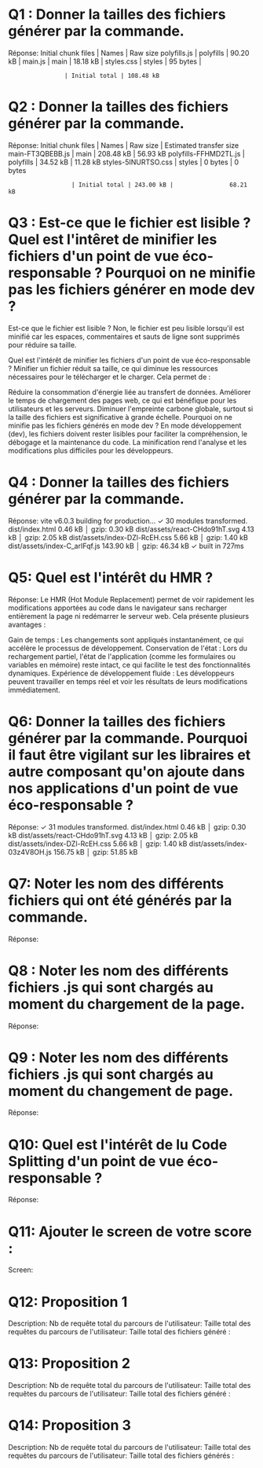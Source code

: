 # Q1 : Donner la tailles des fichiers générer par la commande.
Réponse:
Initial chunk files | Names         |  Raw size
polyfills.js        | polyfills     |  90.20 kB | 
main.js             | main          |  18.18 kB | 
styles.css          | styles        |  95 bytes | 

                    | Initial total | 108.48 kB

# Q2 : Donner la tailles des fichiers générer par la commande.
Réponse:
Initial chunk files   | Names         |  Raw size | Estimated transfer size
main-FT3QBEBB.js      | main          | 208.48 kB |                56.93 kB
polyfills-FFHMD2TL.js | polyfills     |  34.52 kB |                11.28 kB
styles-5INURTSO.css   | styles        |   0 bytes |                 0 bytes

                      | Initial total | 243.00 kB |                68.21 kB

# Q3 : Est-ce que le fichier est lisible ? Quel est l'intêret de minifier les fichiers d'un point de vue éco-responsable ? Pourquoi on ne minifie pas les fichiers générer en mode dev ?
Est-ce que le fichier est lisible ?
Non, le fichier est peu lisible lorsqu'il est minifié car les espaces, commentaires et sauts de ligne sont supprimés pour réduire sa taille.

Quel est l'intérêt de minifier les fichiers d'un point de vue éco-responsable ?
Minifier un fichier réduit sa taille, ce qui diminue les ressources nécessaires pour le télécharger et le charger. Cela permet de :

Réduire la consommation d'énergie liée au transfert de données.
Améliorer le temps de chargement des pages web, ce qui est bénéfique pour les utilisateurs et les serveurs.
Diminuer l'empreinte carbone globale, surtout si la taille des fichiers est significative à grande échelle.
Pourquoi on ne minifie pas les fichiers générés en mode dev ?
En mode développement (dev), les fichiers doivent rester lisibles pour faciliter la compréhension, le débogage et la maintenance du code. La minification rend l'analyse et les modifications plus difficiles pour les développeurs.

# Q4 : Donner la tailles des fichiers générer par la commande.
Réponse:
vite v6.0.3 building for production...
✓ 30 modules transformed.
dist/index.html                   0.46 kB │ gzip:  0.30 kB
dist/assets/react-CHdo91hT.svg    4.13 kB │ gzip:  2.05 kB
dist/assets/index-DZl-RcEH.css    5.66 kB │ gzip:  1.40 kB
dist/assets/index-C_arIFqf.js   143.90 kB │ gzip: 46.34 kB
✓ built in 727ms

# Q5: Quel est l'intérêt du HMR ?
Réponse:
Le HMR (Hot Module Replacement) permet de voir rapidement les modifications apportées au code dans le navigateur sans recharger entièrement la page ni redémarrer le serveur web. Cela présente plusieurs avantages :

Gain de temps : Les changements sont appliqués instantanément, ce qui accélère le processus de développement.
Conservation de l'état : Lors du rechargement partiel, l'état de l'application (comme les formulaires ou variables en mémoire) reste intact, ce qui facilite le test des fonctionnalités dynamiques.
Expérience de développement fluide : Les développeurs peuvent travailler en temps réel et voir les résultats de leurs modifications immédiatement.

# Q6: Donner la tailles des fichiers générer par la commande. Pourquoi il faut être vigilant sur les libraires et autre composant qu'on ajoute dans nos applications d'un point de vue éco-responsable ?
Réponse:
✓ 31 modules transformed.
dist/index.html                   0.46 kB │ gzip:  0.30 kB
dist/assets/react-CHdo91hT.svg    4.13 kB │ gzip:  2.05 kB
dist/assets/index-DZl-RcEH.css    5.66 kB │ gzip:  1.40 kB
dist/assets/index-03z4V8OH.js   156.75 kB │ gzip: 51.85 kB

# Q7: Noter les nom des différents fichiers qui ont été générés par la commande.
Réponse:

# Q8 : Noter les nom des différents fichiers .js qui sont chargés au moment du chargement de la page.
Réponse:

# Q9 : Noter les nom des différents fichiers .js qui sont chargés au moment du changement de page.
Réponse:


# Q10: Quel est l'intérêt de lu Code Splitting d'un point de vue éco-responsable ?
Réponse:


# Q11: Ajouter le screen de votre score :
Screen:


# Q12:  Proposition 1
Description:
Nb de requête total du parcours de l'utilisateur:
Taille total des requêtes du parcours de l'utilisateur:
Taille total des fichiers généré :

# Q13:  Proposition 2
Description:
Nb de requête total du parcours de l'utilisateur:
Taille total des requêtes du parcours de l'utilisateur:
Taille total des fichiers généré :

# Q14:  Proposition 3
Description:
Nb de requête total du parcours de l'utilisateur:
Taille total des requêtes du parcours de l'utilisateur:
Taille total des fichiers générés :